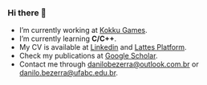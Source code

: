 ### Hi there 👋

<!--
**danilobezerra/danilobezerra** is a ✨ _special_ ✨ repository because its `README.md` (this file) appears on your GitHub profile.

Here are some ideas to get you started:

- 🔭 I’m currently working on ...
- 🌱 I’m currently learning ...
- 👯 I’m looking to collaborate on ...
- 🤔 I’m looking for help with ...
- 💬 Ask me about ...
- 📫 How to reach me: ...
- 😄 Pronouns: ...
- ⚡ Fun fact: ...
-->

- I’m currently working at [Kokku Games](https://kokku.com.br/).
- I’m currently learning **C/C++**.
- My CV is available at [Linkedin](https://www.linkedin.com/in/danilo-bezerra) and [Lattes Platform](http://lattes.cnpq.br/9708959963863536).
- Check my publications at [Google Scholar](https://scholar.google.com/citations?user=7vEpE5cAAAAJ).
- Contact me through danilobezerra@outlook.com.br or danilo.bezerra@ufabc.edu.br.
